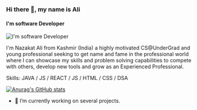 ### Hi there 👋, my name is Ali
#### I'm software Developer
![I'm software Developer](https://media.licdn.com/dms/image/D4D16AQEvcu0rrdCpSQ/profile-displaybackgroundimage-shrink_350_1400/0/1671537319789?e=1677110400&v=beta&t=aV29qc5ho4b0CsFSFqlkqyderHp-0nygWFivtwAojBk)

I'm Nazakat Ali from Kashmir (India) a highly motivated CS@UnderGrad and young professional seeking to get name and fame in the professional world where I can showcase my skills and problem solving capabilities to compete with others, develop new tools and grow as an Experienced Professional.

Skills: JAVA / JS / REACT / JS / HTML / CSS / DSA 

[![Anurag's GitHub stats](https://github-readme-stats.vercel.app/api?username=aleesoffy)](https://github.com/anuraghazra/github-readme-stats)


- 🔭 I’m currently working on several projects. 


















